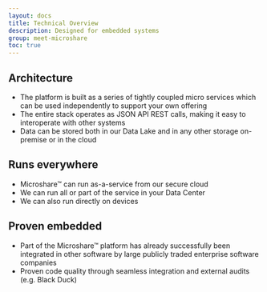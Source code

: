 ```yaml
---
layout: docs
title: Technical Overview
description: Designed for embedded systems
group: meet-microshare
toc: true
---
```


## Architecture
- The platform is built as a series of tightly coupled micro services which can be used independently to support your own offering
- The entire stack operates as JSON API REST calls, making it easy to interoperate with other systems
- Data can be stored both in our Data Lake and in any other storage on-premise or in the cloud

## Runs everywhere
- Microshare™ can run as-a-service from our secure cloud
- We can run all or part of the service in your Data Center
- We can also run directly on devices

## Proven embedded
- Part of the Microshare™ platform has already successfully been integrated in other software by large publicly traded enterprise software companies
- Proven code quality through seamless integration and external audits (e.g. Black Duck)
